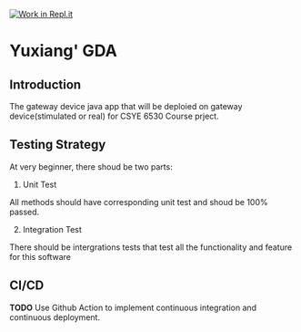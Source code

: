 [![Work in Repl.it](https://classroom.github.com/assets/work-in-replit-14baed9a392b3a25080506f3b7b6d57f295ec2978f6f33ec97e36a161684cbe9.svg)](https://classroom.github.com/online_ide?assignment_repo_id=3118878&assignment_repo_type=AssignmentRepo)
# Yuxiang' GDA

## Introduction

The gateway device java app that will be deploied on gateway device(stimulated or real) for CSYE 6530 Course prject.

## Testing Strategy

At very beginner, there shoud be two parts:

1. Unit Test
  
  All methods should have corresponding unit test and shoud be 100% passed.

2. Integration Test

  There should be intergrations tests that test all the functionality and feature for this software
  
## CI/CD

  **TODO** Use Github Action to implement continuous integration and continuous deployment.
